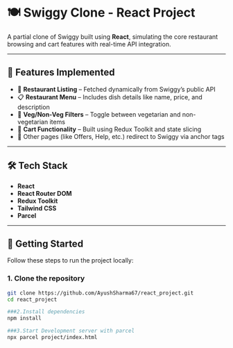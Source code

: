 # 🍽️ Swiggy Clone - React Project

A partial clone of Swiggy built using **React**, simulating the core restaurant browsing and cart features with real-time API integration.

---

## 📌 Features Implemented

- 🏪 **Restaurant Listing** – Fetched dynamically from Swiggy’s public API
- 📋 **Restaurant Menu** – Includes dish details like name, price, and description
- 🥗 **Veg/Non-Veg Filters** – Toggle between vegetarian and non-vegetarian items
- 🛒 **Cart Functionality** – Built using Redux Toolkit and state slicing
- 🔗 Other pages (like Offers, Help, etc.) redirect to Swiggy via anchor tags

---

## 🛠️ Tech Stack

- **React**
- **React Router DOM**
- **Redux Toolkit**
- **Tailwind CSS**
- **Parcel**

---

## 🚀 Getting Started

Follow these steps to run the project locally:

### 1. Clone the repository

```bash
git clone https://github.com/AyushSharma67/react_project.git
cd react_project

###2.Install dependencies
npm install

###3.Start Development server with parcel
npx parcel project/index.html

